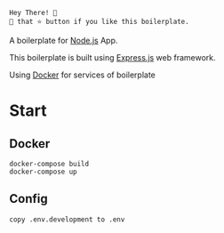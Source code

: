 ```
Hey There! 🙌
🤾 that ⭐️ button if you like this boilerplate.
```

A boilerplate for [Node.js](https://nodejs.org/en) App.

This boilerplate is built using [Express.js](https://expressjs.com/) web framework.

Using [Docker](https://www.docker.com/) for services of boilerplate

# Start

## Docker

    docker-compose build
    docker-compose up

## Config

    copy .env.development to .env
